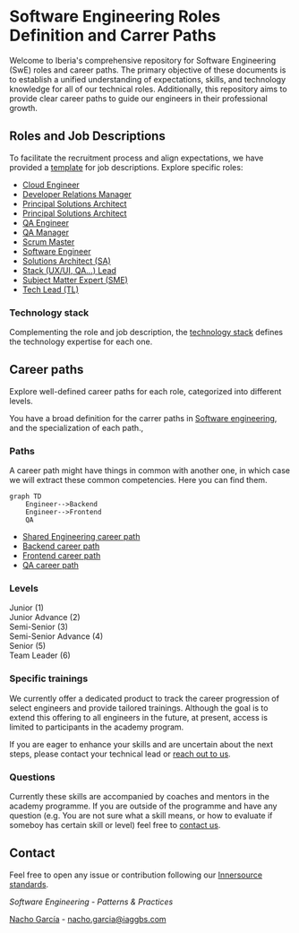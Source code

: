 # Software Engineering Roles Definition and Carrer Paths

Welcome to Iberia's comprehensive repository for Software Engineering (SwE) roles and career paths. The primary objective of these documents is to establish a unified understanding of expectations, skills, and technology knowledge for all of our technical roles. Additionally, this repository aims to provide clear career paths to guide our engineers in their professional growth.

## Roles and Job Descriptions

To facilitate the recruitment process and align expectations, we have provided a [template](./job_descriptions/README.md) for job descriptions.
Explore specific roles:

- [Cloud Engineer](./job_descriptions/cloud_engineer.md)
- [Developer Relations Manager](./job_descriptions/devrel.md)
- [Principal Solutions Architect](./job_descriptions/principal_cloud_architect.md)
- [Principal Solutions Architect](./job_descriptions/principal_solutions_architect.md)
- [QA Engineer](./job_descriptions/qa_engineer.md)
- [QA Manager](./job_descriptions/qa_manager.md)
- [Scrum Master](./job_descriptions/scrum_master.md)
- [Software Engineer](./job_descriptions/software_engineer.md)
- [Solutions Architect (SA)](./job_descriptions/solution_architect.md)
- [Stack (UX/UI, QA...) Lead ](./job_descriptions/stack_lead.md)
- [Subject Matter Expert (SME)](./job_descriptions/subject_matter_expert.md)
- [Tech Lead (TL)](./job_descriptions/tech_lead.md)

### Technology stack

Complementing the role and job description, the [technology stack](./technology_stack.md) defines the technology expertise for each one.

## Career paths

Explore well-defined career paths for each role, categorized into different levels.

You have a broad definition for the carrer paths in [Software engineering](swe_competency_matrix.md), and the specialization of each path.,

### Paths

A career path might have things in common with another one, in which case we will extract these common competencies. Here you can find them.

```mermaid
graph TD
    Engineer-->Backend
    Engineer-->Frontend
    QA
```

- [Shared Engineering career path](./career_paths/shared_engineer.md)
- [Backend career path](./career_paths/backend.md)
- [Frontend career path](./career_paths/frontend.md)
- [QA career path](./career_paths/qa.md)

### Levels

Junior (1)  
Junior Advance (2)  
Semi-Senior (3)  
Semi-Senior Advance (4)  
Senior (5)   
Team Leader (6)

### Specific trainings

We currently offer a dedicated product to track the career progression of select engineers and provide tailored trainings. Although the goal is to extend this offering to all engineers in the future, at present, access is limited to participants in the academy program.

If you are eager to enhance your skills and are uncertain about the next steps, please contact your technical lead or [reach out to us](#contact).

### Questions

Currently these skills are accompanied by coaches and mentors in the academy programme. If you are outside of the programme and have any question (e.g. You are not sure what a skill means, or how to evaluate if someboy has certain skill or level) feel free to [contact us](#contact).

## Contact

Feel free to open any issue or contribution following our [Innersource standards](https://github.com/Iberia-Ent/software-engineering--innersource--standards).

*Software Engineering - Patterns & Practices*

[Nacho García](https://github.com/nachogarcia) - nacho.garcia@iaggbs.com
